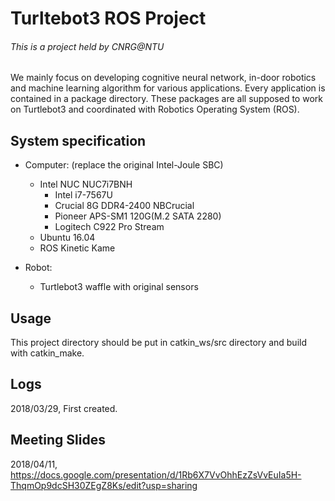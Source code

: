 Turltebot3 ROS Project
===============================
###### This is a project held by CNRG@NTU

We mainly focus on developing cognitive neural network, in-door robotics and machine learning algorithm for various applications.
Every application is contained in a package directory.
These packages are all supposed to work on Turtlebot3 and coordinated with Robotics Operating System (ROS).


System specification
--------------------
* Computer: (replace the original Intel-Joule SBC)
  * Intel NUC NUC7i7BNH
    * Intel i7-7567U
    * Crucial 8G DDR4-2400 NBCrucial
    * Pioneer APS-SM1 120G(M.2 SATA 2280)
    * Logitech C922 Pro Stream
  * Ubuntu 16.04
  * ROS Kinetic Kame
    
* Robot:
  * Turtlebot3 waffle with original sensors


Usage
-----
This project directory should be put in catkin_ws/src directory and build with catkin_make.


Logs
----
2018/03/29, First created.


Meeting Slides
--------------
2018/04/11, <https://docs.google.com/presentation/d/1Rb6X7VvOhhEzZsVvEuIa5H-ThqmOp9dcSH30ZEgZ8Ks/edit?usp=sharing>
